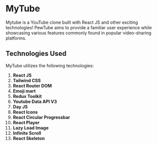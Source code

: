 # MyTube
Mytube is a YouTube clone built with React JS and other exciting technologies! PewTube aims to provide a familiar user experience while showcasing various features commonly found in popular video-sharing platforms.

## Technologies Used

MyTube utilizes the following technologies:

1. **React JS**
2. **Tailwind CSS**
3. **React Router DOM**
4. **Emoji mart**
5. **Redux Toolkit**
6. **Youtube Data API V3**
7. **Day JS**
8. **React Icons**
9. **React Circular Progressbar**
10. **React Player**
11. **Lazy Load Image**
12. **Infinite Scroll**
13. **React Skeleton**